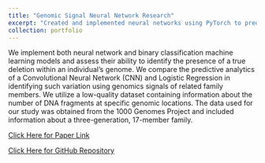 ```yaml
---
title: "Genomic Signal Neural Network Research"
excerpt: "Created and implemented neural networks using PyTorch to predict locations of structural variants between sequenced genomes of individuals and reference genomes to determine relatedness between individuals (like parent and offspring) and improve the signal reconstruction of low-quality data.<br/><img src='/images/GeneticNN.png'>"
collection: portfolio
---
```


We implement both neural network and binary classification machine learning models and assess their ability to identify the presence of a true deletion within an individual’s genome. We compare the predictive analytics of a Convolutional Neural Network (CNN) and Logistic Regression in identifying such variation using genomics signals of related family members. We utilize a low-quality dataset containing information about the number of DNA fragments at specific genomic locations. The data used for our study was obtained from the 1000 Genomes Project and included information about a three-generation, 17-member family.

[Click Here for Paper Link](https://sentheng.github.io/files/Asilomar_Extended_Summary.pdf)

[Click Here for GitHub Repository](https://github.com/Sentheng/Facial-Emotion-Recognition)
